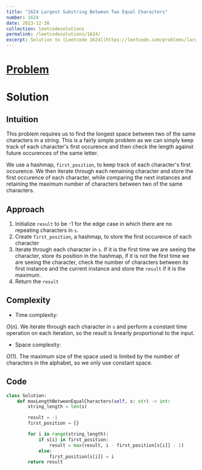 ```yaml
---
title: "1624 Largest Substring Between Two Equal Characters"
number: 1624
date: 2023-12-30
collection: leetcodesolutions
permalink: /leetcodesolutions/1624/
excerpt: Solution to [Leetcode 1624](https://leetcode.com/problems/largest-substring-between-two-equal-characters/description/)
---
```

# [Problem](https://leetcode.com/problems/largest-substring-between-two-equal-characters/description/)

# Solution

## Intuition
<!-- Describe your first thoughts on how to solve this problem. -->
This problem requires us to find the longest space between two of the same characters in a string. This is a fairly simple problem as we can simply keep track of each character's first occurence and then check the length against future occurences of the same letter.

We use a hashmap, `first_position`, to keep track of each character's first occurence. We then iterate through each remaining character and store the first occurence of each character, while comparing the next instances and retaining the maximum number of characters between two of the same characters.

## Approach
<!-- Describe your approach to solving the problem. -->
1. Initialize `result` to be -1 for the edge case in which there are no repeating characters in `s`.
2. Create `first_position`, a hashmap, to store the first occurence of each character
3. Iterate through each character in `s`. If it is the first time we are seeing the character, store its position in the hashmap, if it is not the first time we are seeing the character, check the number of characters between its first instance and the current instance and store the `result` if it is the maximum.
4. Return the `result`

## Complexity
- Time complexity:
<!-- Add your time complexity here, e.g. $$O(n)$$ -->
$O(n)$. We iterate through each character in `s` and perform a constant time operation on each iteration, so the result is linearly proportional to the input.
- Space complexity:
<!-- Add your space complexity here, e.g. $$O(n)$$ -->
$O(1)$. The maximum size of the space used is limited by the number of characters in the alphabet, so we only use constant space.

## Code
```python
class Solution:
    def maxLengthBetweenEqualCharacters(self, s: str) -> int:
        string_length = len(s)

        result = -1
        first_position = {}

        for i in range(string_length):
            if s[i] in first_position:
                result = max(result, i - first_position[s[i]] - 1)
            else:
                first_position[s[i]] = i
        return result
```